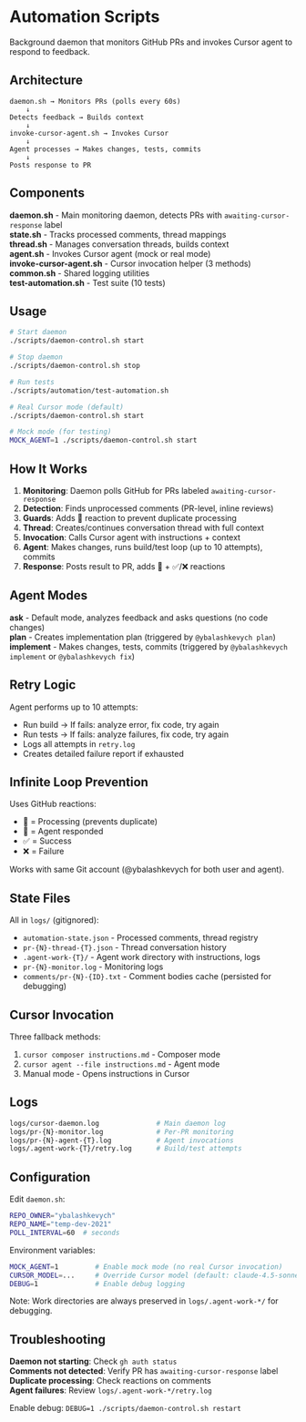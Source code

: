 # Automation Scripts

Background daemon that monitors GitHub PRs and invokes Cursor agent to respond to feedback.

## Architecture

```
daemon.sh → Monitors PRs (polls every 60s)
    ↓
Detects feedback → Builds context
    ↓
invoke-cursor-agent.sh → Invokes Cursor
    ↓
Agent processes → Makes changes, tests, commits
    ↓
Posts response to PR
```

## Components

**daemon.sh** - Main monitoring daemon, detects PRs with `awaiting-cursor-response` label  
**state.sh** - Tracks processed comments, thread mappings  
**thread.sh** - Manages conversation threads, builds context  
**agent.sh** - Invokes Cursor agent (mock or real mode)  
**invoke-cursor-agent.sh** - Cursor invocation helper (3 methods)  
**common.sh** - Shared logging utilities  
**test-automation.sh** - Test suite (10 tests)

## Usage

```bash
# Start daemon
./scripts/daemon-control.sh start

# Stop daemon
./scripts/daemon-control.sh stop

# Run tests
./scripts/automation/test-automation.sh

# Real Cursor mode (default)
./scripts/daemon-control.sh start

# Mock mode (for testing)
MOCK_AGENT=1 ./scripts/daemon-control.sh start
```

## How It Works

1. **Monitoring**: Daemon polls GitHub for PRs labeled `awaiting-cursor-response`
2. **Detection**: Finds unprocessed comments (PR-level, inline reviews)
3. **Guards**: Adds 👀 reaction to prevent duplicate processing
4. **Thread**: Creates/continues conversation thread with full context
5. **Invocation**: Calls Cursor agent with instructions + context
6. **Agent**: Makes changes, runs build/test loop (up to 10 attempts), commits
7. **Response**: Posts result to PR, adds 🤖 + ✅/❌ reactions

## Agent Modes

**ask** - Default mode, analyzes feedback and asks questions (no code changes)  
**plan** - Creates implementation plan (triggered by `@ybalashkevych plan`)  
**implement** - Makes changes, tests, commits (triggered by `@ybalashkevych implement` or `@ybalashkevych fix`)

## Retry Logic

Agent performs up to 10 attempts:
- Run build → If fails: analyze error, fix code, try again
- Run tests → If fails: analyze failures, fix code, try again
- Logs all attempts in `retry.log`
- Creates detailed failure report if exhausted

## Infinite Loop Prevention

Uses GitHub reactions:
- 👀 = Processing (prevents duplicate)
- 🤖 = Agent responded
- ✅ = Success
- ❌ = Failure

Works with same Git account (@ybalashkevych for both user and agent).

## State Files

All in `logs/` (gitignored):
- `automation-state.json` - Processed comments, thread registry
- `pr-{N}-thread-{T}.json` - Thread conversation history
- `.agent-work-{T}/` - Agent work directory with instructions, logs
- `pr-{N}-monitor.log` - Monitoring logs
- `comments/pr-{N}-{ID}.txt` - Comment bodies cache (persisted for debugging)

## Cursor Invocation

Three fallback methods:
1. `cursor composer instructions.md` - Composer mode
2. `cursor agent --file instructions.md` - Agent mode
3. Manual mode - Opens instructions in Cursor

## Logs

```bash
logs/cursor-daemon.log              # Main daemon log
logs/pr-{N}-monitor.log             # Per-PR monitoring
logs/pr-{N}-agent-{T}.log           # Agent invocations
logs/.agent-work-{T}/retry.log      # Build/test attempts
```

## Configuration

Edit `daemon.sh`:
```bash
REPO_OWNER="ybalashkevych"
REPO_NAME="temp-dev-2021"
POLL_INTERVAL=60  # seconds
```

Environment variables:
```bash
MOCK_AGENT=1         # Enable mock mode (no real Cursor invocation)
CURSOR_MODEL=...     # Override Cursor model (default: claude-4.5-sonnet)
DEBUG=1              # Enable debug logging
```

Note: Work directories are always preserved in `logs/.agent-work-*/` for debugging.

## Troubleshooting

**Daemon not starting**: Check `gh auth status`  
**Comments not detected**: Verify PR has `awaiting-cursor-response` label  
**Duplicate processing**: Check reactions on comments  
**Agent failures**: Review `logs/.agent-work-*/retry.log`  

Enable debug: `DEBUG=1 ./scripts/daemon-control.sh restart`
